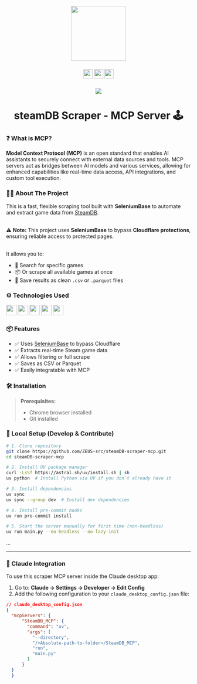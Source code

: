 <div align="center">
  <img height="150" src="https://media.giphy.com/media/M9gbBd9nbDrOTu1Mqx/giphy.gif" />
</div>

###

<div align="center">
  <img src="https://img.shields.io/static/v1?message=LinkedIn&logo=linkedin&label=&color=0077B5&logoColor=white&labelColor=&style=for-the-badge" height="25" />
  <img src="https://img.shields.io/static/v1?message=Youtube&logo=youtube&label=&color=FF0000&logoColor=white&labelColor=&style=for-the-badge" height="25" />
  <img src="https://img.shields.io/static/v1?message=Twitter&logo=twitter&label=&color=1DA1F2&logoColor=white&labelColor=&style=for-the-badge" height="25" />
</div>

###

<div align="center">
  <img src="https://visitor-badge.laobi.icu/badge?page_id=ZEUS-src.steamDB-scraper-mcp" />
</div>

###

<h1 align="center">steamDB Scraper - MCP Server 🕹️</h1>

###

<h3 align="left">❓ What is MCP?</h3>

<p align="left">
<b>Model Context Protocol (MCP)</b> is an open standard that enables AI assistants to securely connect with external data sources and tools. MCP servers act as bridges between AI models and various services, allowing for enhanced capabilities like real-time data access, API integrations, and custom tool execution.
</p>

###

<h3 align="left">👩‍💻 About The Project</h3>

<p align="left">
This is a fast, flexible scraping tool built with <strong>SeleniumBase</strong> to automate and extract game data from <a href="https://steamdb.info">SteamDB</a>.<br><br>

⚠️ <strong>Note:</strong> This project uses <strong>SeleniumBase</strong> to bypass <strong>Cloudflare protections</strong>, ensuring reliable access to protected pages.<br><br>

It allows you to:
<ul>
  <li>🔎 Search for specific games</li>
  <li>📦 Or scrape all available games at once</li>
  <li>💾 Save results as clean <code>.csv</code> or <code>.parquet</code> files</li>
</ul>
</p>

###

<h3 align="left">⚙️ Technologies Used</h3>

<div align="left">

<img src="https://img.shields.io/badge/Python-3670A0?style=for-the-badge&logo=python&logoColor=white" height="28" />
<img src="https://img.shields.io/badge/SeleniumBase-43B02A?style=for-the-badge&logo=selenium&logoColor=white" height="28" />
<img src="https://img.shields.io/badge/BeautifulSoup-FFC107?style=for-the-badge&logo=beautifulsoup&logoColor=black" height="28" />
<img src="https://img.shields.io/badge/pandas-150458?style=for-the-badge&logo=pandas&logoColor=white" height="28" />
<img src="https://img.shields.io/badge/VS%20Code-007ACC?style=for-the-badge&logo=visual-studio-code&logoColor=white" height="28" />

</div>

###

<h3 align="left">📦 Features</h3>

- ✅ Uses [SeleniumBase](https://github.com/seleniumbase/SeleniumBase) to bypass Cloudflare  
- ✅ Extracts real-time Steam game data  
- ✅ Allows filtering or full scrape  
- ✅ Saves as CSV or Parquet  
- ✅ Easily integratable with MCP

### 🛠 Installation

> **Prerequisites:**  
> - Chrome browser installed  
> - Git installed
<h3 align="left">🐍 Local Setup (Develop & Contribute)</h3>


```bash
# 1. Clone repository
git clone https://github.com/ZEUS-src/steamDB-scraper-mcp.git
cd steamDB-scraper-mcp

# 2. Install UV package manager
curl -LsSf https://astral.sh/uv/install.sh | sh
uv python  # Install Python via UV if you don’t already have it

# 3. Install dependencies
uv sync
uv sync --group dev  # Install dev dependencies

# 4. Install pre-commit hooks
uv run pre-commit install

# 5. Start the server manually for first time (non-headless)
uv run main.py --no-headless --no-lazy-init
```

...

---

<h3 align="left">🧠 Claude Integration</h3>

To use this scraper MCP server inside the Claude desktop app:

1. Go to: **Claude → Settings → Developer → Edit Config**
2. Add the following configuration to your `claude_desktop_config.json` file:

```json
// claude_desktop_config.json
{
  "mcpServers": {
      "SteamDB_MCP": {
        "command": "uv",
        "args": [
          "--directory",
          "/<Absolute-path-to-folder>/SteamDB_MCP",
          "run",
          "main.py"
        ]
      }
  }
  }
